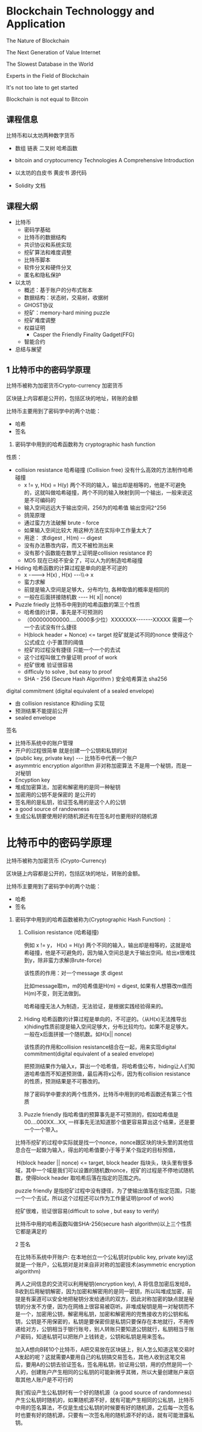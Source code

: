 

<!-- # 区块链技术与应用 -->
# Blockchain Technologgy and Application

<!-- 区块链的本质 -->
The Nature of Blockchain

<!-- 下一代的价值互联网 -->
The Next Generation of Value Internet

<!-- 世界上最慢的数据库 -->
The Slowest Database in the World

<!-- 区块链领域的专家 -->
Experts in the Field of Blockchain


<!-- 现在入门还不晚 -->
It's not too late to get started

<!-- 区块链不等于比特币 -->
Blockchain is not equal to Bitcoin



## 课程信息

比特币和以太坊两种数字货币

- 数组 链表 二叉树 哈希函数

- bitcoin and cryptocurrency Technologies A Comprehensive Introduction

- 以太坊的白皮书 黄皮书 源代码

- Solidity 文档



## 课程大纲

- 比特币
  - 密码学基础
  - 比特币的数据结构
  - 共识协议和系统实现
  - 挖矿算法和难度调整
  - 比特币脚本
  - 软件分叉和硬件分叉
  - 匿名和隐私保护
- 以太坊
  - 概述：基于账户的分布式账本
  - 数据结构：状态树，交易树，收据树
  - GHOST协议
  - 挖矿：memory-hard mining puzzle
  - 挖矿难度调整
  - 权益证明
    - Casper the Friendly Finality Gadget(FFG)
  - 智能合约
- 总结与展望



## 1 比特币中的密码学原理



比特币被称为加密货币Crypto-currency 加密货币 

区块链上内容都是公开的，包括区块的地址，转账的金额



比特币主要用到了密码学中的两个功能：

- 哈希 
- 签名



1. 密码学中用到的哈希函数称为 cryptographic hash function 

性质：

- collision resistance 哈希碰撞 (Collision free) 没有什么高效的方法制作哈希碰撞
  - x != y, H(x) = H(y) 两个不同的输入，输出却是相等的，他是不可避免的，这就叫做哈希碰撞，两个不同的输入映射到同一个输出，一般来说这是不可编码的
  - 输入空间远远大于输出空间，256为的哈希值 输出空间2^256 
  - 鸽笼原理
  - 通过蛮力方法破解 brute - force 
  - 如果输入空间比较大 用这种方法在实际中工作量太大了
  - 用途： 求digest , H(m) -- digest 
  - 没有办法篡改内容，而又不被检测出来
  - 没有那个函数能在数学上证明是collision resistance 的
  - MD5 现在已经不安全了，可以人为的制造哈希碰撞
- Hiding 哈希函数的计算过程是单向的是不可逆的
  - x ----> H(x) , H(x) ---\\\\-> x 
  - 蛮力求解 
  - 前提是输入空间是足够大，分布均匀, 各种取值的概率是相同的
  - 一般在后面拼接随机数 ----  H( x|| nonce) 
- Puzzle friedly 比特币中用到的哈希函数的第三个性质
  - 哈希值的计算，事先是不可预测的
  - （000000000000.....0000多少位）XXXXXXX-------XXXXX 需要一个一个去试没有什么捷径
  - H(block header + Nonce) <= target  挖矿就是试不同的nonce 使得这个公式成立 小于置顶的阈值
  - 挖矿的过程没有捷径 只能一个一个的去试
  - 这个过程叫做工作量证明 proof of work
  - 挖矿很难 验证很容易
  - difficuly to solve , but easy to proof
  - SHA - 256  (Secure Hash Algorithm ) 安全哈希算法 sha256



digital commitment (digital equivalent of a sealed envelope)

- 由 collision resistance 和hidiing 实现
- 预测结果不能提前公开
- sealed envelope 





签名

- 比特币系统中的账户管理
- 开户的过程很简单 就是创建一个公钥和私钥的对
- (public key, private key) --- 比特币中代表一个账户
- asymmtric encryption algorithm 非对称加密算法 不是用一个秘钥，而是一对秘钥
- Encyption key 
- 堆成加密算法，加密和解密用的是同一种秘钥
- 加密用的公钥不是保密的 是公开的
- 签名用的是私钥，验证签名用的是这个人的公钥
- a good source of randowness
- 生成公私钥要使用好的随机源还有在签名时也要用好的随机源



# 比特币中的密码学原理



比特币被称为加密货币 (Crypto-Currency)

区块链上内容都是公开的，包括区块的地址，转账的金额。



比特币主要用到了密码学中的两个功能：

- 哈希
- 签名



1. 密码学中用到的哈希函数被称为(Cryptographic Hash Function) ：

   1. Collision resistance (哈希碰撞)

      例如 x != y， H(x) = H(y) 两个不同的输入，输出却是相等的，这就是哈希碰撞，他是不可避免的，因为输入空间总是大于输出空间。给出x很难找到y，除非蛮力求解(Brute-force)

      该性质的作用：对一个message 求 digest

      比如message取m，m的哈希值是H(m) = digest, 如果有人想篡改m值而H(m)不变，则无法做到。

      哈希碰撞无法人为制造，无法验证，是根据实践经验得来的。

   2. Hiding 哈希函数的计算过程是单向的，不可逆的。（从H(x)无法推导出x)hiding性质前提是输入空间足够大，分布比较均匀。如果不是足够大。一般在x后面拼接一个随机数。如H(x|| nonce)

      该性质的作用和collision resistance结合在一起，用来实现digital commitment(digital equivalent of a sealed envelope)

      把预测结果作为输入x，算出一个哈希值，将哈希值公布，hiding让人们知道哈希值而不知道预测值，最后再将x公布，因为有collision resistance 的性质，预测结果是不可篡改的。

      

      除了密码学中要求的两个性质外，比特币中用到的哈希函数还有第三个性质

   3. Puzzle friendly 指哈希值的预算事先是不可预测的，假如哈希值是00....000XX...XX, 一样事先无法知道那个值更容易算出这个结果，还是要一个一个带入。

   

   ​	比特币挖矿的过程中实际就是找一个nonce，nonce跟区块的块头里的其他信息合在一起做为输入，得出的哈希值要小于等于某个指定的目标预值，

   ​	H(block header || nonce) <= target, block header 指块头，块头里有很多域，其中一个域是我们可以设置的随机数nonce，挖矿的过程是不停地试随机数，使得block header 取哈希后落在指定的范围之内。

   

   puzzle friendly 是指挖矿过程中没有捷径，为了使输出值落在指定范围，只能一个一个去试，所以这个过程还可以作为工作量证明(proof of work)

   挖矿很难，验证很容易(difficult to solve , but easy to verify)

   

   比特币中用的哈希函数叫做SHA-256(secure hash algorithm)以上三个性质它都是满足的

   

   2 签名

   

   在比特币系统中开账户: 在本地创立一个公私钥对(public key, private key)这就是一个账户，公私钥对是对来自非对称的加密技术(asymmetric encryption algorithm)

   

   两人之间信息的交流可以利用秘钥(encryption key), A 将信息加密后发给B，B收到后用秘钥解密，因为加密和解密用的是同一密钥，所以叫堆成加密，前提是有渠道可以安全地把秘钥分发给通讯的双方，因此对称加密的缺点就是秘钥的分发不方便，因为在网络上很容易被窃听。非堆成秘钥是用一对秘钥而不是一个，加密用公钥，解密用私钥，加密和解密用的兜售接收方的公钥和私钥，公钥是不用保密的，私钥是要保密但是私钥只要保存在本地就行，不用传递给对方，公钥相当于银行账号，别人转账只要知道公钥就行，私钥相当于账户密码，知道私钥可以把账户上钱转走，公钥和私钥是用来签名。

   

   加入A想向B转10个比特币，A把交易放在区块链上，别人怎么知道这笔交易时A发起的呢？这就需要A要用自己的私钥搞交易签名，其他人收到这笔交易后，要用A的公钥去验证签名，签名用私钥，验证用公钥，用的仍然是同一个人的，创建账户产生相同的公私钥的可能新微乎其微，所以大量创建账户来窃取其他人账户是不可行的

   

   我们假设产生公私钥时有一个好的随机源（a good source of  randomness) 产生公私钥时随机的，如果随机源不好，就有可能产生相同的公私钥，比特币中用的签名算法，不仅是生成公私钥的时候要有好的随机源，之后每一次签名时也要有好的随机源，只要有一次签名用的随机源不好的话，就有可能泄露私钥。

   

   